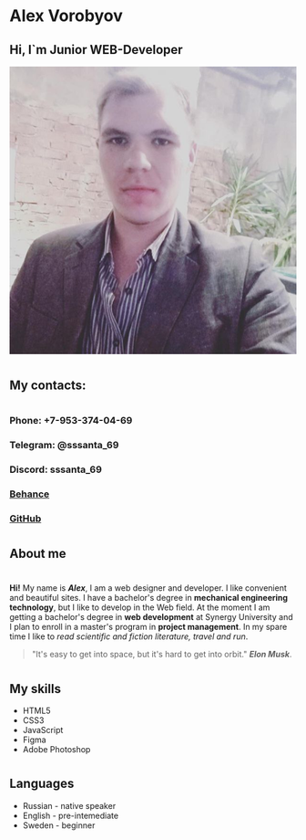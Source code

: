 # Alex Vorobyov
## Hi, I`m Junior WEB-Developer
![My photo](.\assets\my_photo.jpg)
#
## My contacts:
#
### Phone:  +7-953-374-04-69
### Telegram: @sssanta_69
### Discord: sssanta_69
### [Behance](https://www.behance.net/untersergeb810)
### [GitHub](https://github.com/sssanta69)
#
## About me
#
**Hi!** My name is **_Alex_**, I am a web designer and developer. 
I like convenient and beautiful sites. 
I have a bachelor's degree in __mechanical engineering technology__, but I like to develop in the Web field.
At the moment I am getting a bachelor's degree in **web development** at Synergy University and I plan to enroll in a master's program in **project management**.
In my spare time I like to _read scientific and fiction literature, travel and run_.
>"It's easy to get into space, but it's hard to get into orbit." **_Elon Musk_**.
#
## My skills
* HTML5
* CSS3
* JavaScript
* Figma
* Adobe Photoshop
#
## Languages
* Russian - native speaker
* English - pre-intemediate
* Sweden - beginner